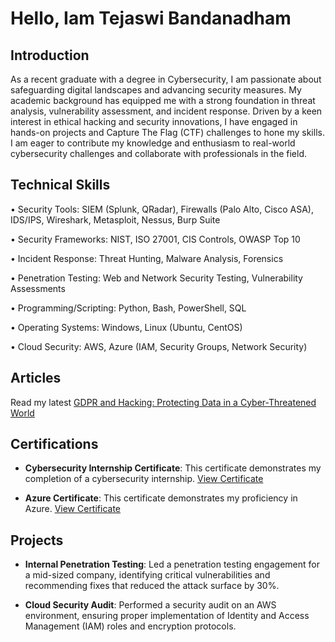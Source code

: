 # Hello, Iam Tejaswi Bandanadham

## Introduction

As a recent graduate with a degree in Cybersecurity, I am passionate about safeguarding digital landscapes and advancing security measures. My academic background has equipped me with a strong foundation in threat analysis, vulnerability assessment, and incident response. Driven by a keen interest in ethical hacking and security innovations, I have engaged in hands-on projects and Capture The Flag (CTF) challenges to hone my skills. I am eager to contribute my knowledge and enthusiasm to real-world cybersecurity challenges and collaborate with professionals in the field.

## Technical Skills

•	Security Tools: SIEM (Splunk, QRadar), Firewalls (Palo Alto, Cisco ASA), IDS/IPS, Wireshark, Metasploit, Nessus, Burp Suite

•	Security Frameworks: NIST, ISO 27001, CIS Controls, OWASP Top 10

•	Incident Response: Threat Hunting, Malware Analysis, Forensics

•	Penetration Testing: Web and Network Security Testing, Vulnerability Assessments

•	Programming/Scripting: Python, Bash, PowerShell, SQL

•	Operating Systems: Windows, Linux (Ubuntu, CentOS)

•	Cloud Security: AWS, Azure (IAM, Security Groups, Network Security)

## Articles

Read my latest [GDPR and Hacking: Protecting Data in a Cyber-Threatened World](https://medium.com/@1509tejaswi/gdpr-and-hacking-protecting-data-in-a-cyber-threatened-world-cf6e1f3f7547)


  ## Certifications

- **Cybersecurity Internship Certificate**: This certificate demonstrates my completion of a cybersecurity internship.
  [View Certificate](https://github.com/tejaswibandanadham/Tejaswi-Bandanadham/blob/main/certificates/Cybersecurity_internship%20Certificate%20(1).pdf)

 - **Azure Certificate**: This certificate demonstrates my proficiency in Azure.
  [View Certificate](https://github.com/tejaswibandanadham/Tejaswi-Bandanadham/blob/main/certificates/Tej_Azure_Certificate.pdf)

  ## Projects

- **Internal Penetration Testing**: Led a penetration testing engagement for a mid-sized company, identifying critical vulnerabilities and recommending fixes that reduced the attack surface by 30%.

- **Cloud Security Audit**: Performed a security audit on an AWS environment, ensuring proper implementation of Identity and Access Management (IAM) roles and encryption protocols.






